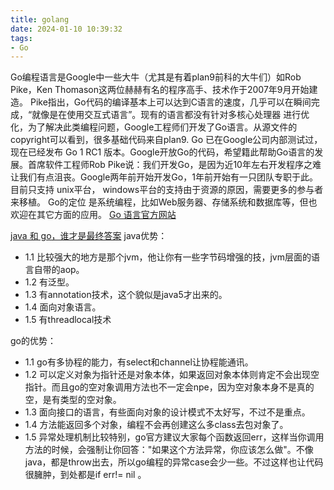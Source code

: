 ```yaml
---
title: golang
date: 2024-01-10 10:39:32
tags:
- Go
---
```

Go编程语言是Google中一些大牛（尤其是有着plan9前科的大牛们）如Rob Pike，Ken Thomason这两位赫赫有名的程序高手、技术作于2007年9月开始建造。 Pike指出，Go代码的编译基本上可以达到C语言的速度，几乎可以在瞬间完成，“就像是在使用交互式语言”。现有的语言都没有针对多核心处理器 进行优化，为了解决此类编程问题，Google工程师们开发了Go语言。从源文件的copyright可以看到，很多基础代码来自plan9. Go 已在Google公司内部测试过，现在已经发布 Go 1 RC1 版本。Google开放Go的代码，希望籍此帮助Go语言的发展。首席软件工程师Rob Pike说：我们开发Go，是因为近10年左右开发程序之难让我们有点沮丧。Google两年前开始开发Go，1年前开始有一只团队专职于此。目前只支持 unix平台， windows平台的支持由于资源的原因，需要更多的参与者来移植。 Go的定位 是系统编程，比如Web服务器、存储系统和数据库等，但也欢迎在其它方面的应用。 [Go 语言官方网站](http://golang.org/)

[java 和 go，谁才是最终答案](https://www.zhihu.com/question/426853388/answer/2572497278)
java优势：
+ 1.1 比较强大的地方是那个jvm，他让你有一些字节码增强的技，jvm层面的语言自带的aop。
+ 1.2 有泛型。
+ 1.3 有annotation技术，这个貌似是java5才出来的。
+ 1.4 面向对象语言。
+ 1.5 有threadlocal技术

go的优势：
+ 1.1 go有多协程的能力，有select和channel让协程能通讯。
+ 1.2 可以定义对象为指针还是对象本体，如果返回对象本体则肯定不会出现空指针。而且go的空对象调用方法也不一定会npe，因为空对象本身不是真的空，是有类型的空对象。
+ 1.3 面向接口的语言，有些面向对象的设计模式不太好写，不过不是重点。
+ 1.4 方法能返回多个对象，编程不会再创建这么多class去包对象了。
+ 1.5 异常处理机制比较特别，go官方建议大家每个函数返回err，这样当你调用方法的时候，会强制让你回答："如果这个方法异常，你应该怎么做"。不像java，都是throw出去，所以go编程的异常case会少一些。不过这样也让代码很臃肿，到处都是if err!= nil 。
